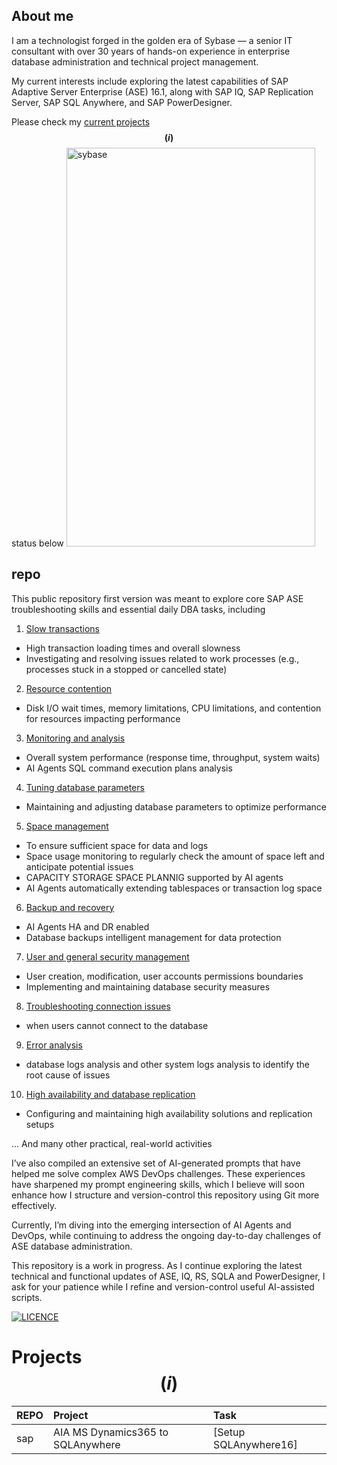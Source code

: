 ## About me

I am a technologist forged in the golden era of Sybase — a senior IT consultant with over 30 years of hands-on experience in enterprise database administration and technical project management.

My current interests include exploring the latest capabilities of SAP Adaptive Server Enterprise (ASE) 16.1, along with SAP IQ, SAP Replication Server, SAP SQL Anywhere, and SAP PowerDesigner.

Please check my [current projects](#Projects) __$${(i)}$$__ status below
<img width="398" height="638" alt="sybase" src="https://github.com/user-attachments/assets/e5c06621-964e-47b5-b3f2-2261803ae1a9" />

## repo
This public repository first version was meant to explore core SAP ASE troubleshooting skills and essential daily DBA tasks, including

1. [Slow transactions](#slowtransactions)
 - High transaction loading times and overall slowness
 - Investigating and resolving issues related to work processes (e.g., processes stuck in a stopped or cancelled state)
2. [Resource contention](#resourcecontention)
  - Disk I/O wait times, memory limitations, CPU limitations, and contention for resources impacting performance
3. [Monitoring and analysis](#monitoringandanalysis)
- Overall system performance (response time, throughput, system waits)
- AI Agents SQL command execution plans analysis
4. [Tuning database parameters](#tuningdatabaseparameters)
- Maintaining and adjusting database parameters to optimize performance
5. [Space management](#spacemanagement)
- To ensure sufficient space for data and logs 
- Space usage monitoring to regularly check the amount of space left and anticipate potential issues
- CAPACITY STORAGE SPACE PLANNIG supported by AI agents 
- AI Agents automatically extending tablespaces or transaction log space
6. [Backup and recovery](#backupandrecovery)
- AI Agents HA and DR enabled  
- Database backups intelligent management for data protection
7. [User and general security management](#userandgeneralsecuritymanagement)
- User creation, modification, user accounts permissions boundaries
- Implementing and maintaining database security measures
8. [Troubleshooting connection issues](#troubleshootingconnectionsissues)
- when users cannot connect to the database
9. [Error analysis](#erroranalysis)
- database logs analysis and other system logs analysis to identify the root cause of issues 
10. [High availability and database replication](#highavailabilityanddatabasereplication)
- Configuring and maintaining high availability solutions and replication setups

... And many other practical, real-world activities

I’ve also compiled an extensive set of AI-generated prompts that have helped me solve complex AWS DevOps challenges. These experiences have sharpened my prompt engineering skills, which I believe will soon enhance how I structure and version-control this repository using Git more effectively.

Currently, I’m diving into the emerging intersection of AI Agents and DevOps, while continuing to address the ongoing day-to-day challenges of ASE database administration.

This repository is a work in progress. As I continue exploring the latest technical and functional updates of ASE, IQ, RS, SQLA and PowerDesigner, I ask for your patience while I refine and version-control useful AI-assisted scripts.


[![LICENCE](https://cdn.experts-exchange.com/images/experts-exchange/topicLogos/sybase-database.svg)](LICENCE)

# Projects __$${(i)}$$__ 

|REPO|Project|Task|
|:-- |:------|:---|
|sap|AIA MS Dynamics365 to SQLAnywhere|[Setup SQLAnywhere16]|

